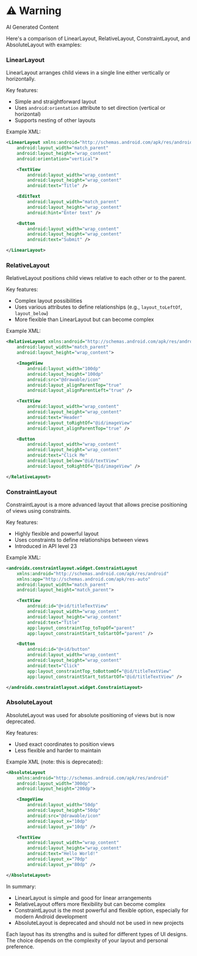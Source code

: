 <div class="warning"><h1>⚠️ Warning</h1><span>AI Generated Content</span></div>


Here's a comparison of LinearLayout, RelativeLayout, ConstraintLayout, and AbsoluteLayout with examples:

### LinearLayout

LinearLayout arranges child views in a single line either vertically or horizontally.

Key features:
- Simple and straightforward layout
- Uses `android:orientation` attribute to set direction (vertical or horizontal)
- Supports nesting of other layouts

Example XML:

```xml
<LinearLayout xmlns:android="http://schemas.android.com/apk/res/android"
    android:layout_width="match_parent"
    android:layout_height="wrap_content"
    android:orientation="vertical">

    <TextView
        android:layout_width="wrap_content"
        android:layout_height="wrap_content"
        android:text="Title" />

    <EditText
        android:layout_width="match_parent"
        android:layout_height="wrap_content"
        android:hint="Enter text" />

    <Button
        android:layout_width="wrap_content"
        android:layout_height="wrap_content"
        android:text="Submit" />

</LinearLayout>
```

### RelativeLayout

RelativeLayout positions child views relative to each other or to the parent.

Key features:
- Complex layout possibilities
- Uses various attributes to define relationships (e.g., `layout_toLeftOf`, `layout_below`)
- More flexible than LinearLayout but can become complex

Example XML:

```xml
<RelativeLayout xmlns:android="http://schemas.android.com/apk/res/android"
    android:layout_width="match_parent"
    android:layout_height="wrap_content">

    <ImageView
        android:layout_width="100dp"
        android:layout_height="100dp"
        android:src="@drawable/icon"
        android:layout_alignParentTop="true"
        android:layout_alignParentLeft="true" />

    <TextView
        android:layout_width="wrap_content"
        android:layout_height="wrap_content"
        android:text="Header"
        android:layout_toRightOf="@id/imageView"
        android:layout_alignParentTop="true" />

    <Button
        android:layout_width="wrap_content"
        android:layout_height="wrap_content"
        android:text="Click Me"
        android:layout_below="@id/textView"
        android:layout_toRightOf="@id/imageView" />

</RelativeLayout>
```

### ConstraintLayout

ConstraintLayout is a more advanced layout that allows precise positioning of views using constraints.

Key features:
- Highly flexible and powerful layout
- Uses constraints to define relationships between views
- Introduced in API level 23

Example XML:

```xml
<androidx.constraintlayout.widget.ConstraintLayout
    xmlns:android="http://schemas.android.com/apk/res/android"
    xmlns:app="http://schemas.android.com/apk/res-auto"
    android:layout_width="match_parent"
    android:layout_height="match_parent">

    <TextView
        android:id="@+id/titleTextView"
        android:layout_width="wrap_content"
        android:layout_height="wrap_content"
        android:text="Title"
        app:layout_constraintTop_toTopOf="parent"
        app:layout_constraintStart_toStartOf="parent" />

    <Button
        android:id="@+id/button"
        android:layout_width="wrap_content"
        android:layout_height="wrap_content"
        android:text="Click"
        app:layout_constraintTop_toBottomOf="@id/titleTextView"
        app:layout_constraintStart_toStartOf="@id/titleTextView" />

</androidx.constraintlayout.widget.ConstraintLayout>
```

### AbsoluteLayout

AbsoluteLayout was used for absolute positioning of views but is now deprecated.

Key features:
- Used exact coordinates to position views
- Less flexible and harder to maintain

Example XML (note: this is deprecated):

```xml
<AbsoluteLayout
    xmlns:android="http://schemas.android.com/apk/res/android"
    android:layout_width="300dp"
    android:layout_height="200dp">

    <ImageView
        android:layout_width="50dp"
        android:layout_height="50dp"
        android:src="@drawable/icon"
        android:layout_x="10dp"
        android:layout_y="10dp" />

    <TextView
        android:layout_width="wrap_content"
        android:layout_height="wrap_content"
        android:text="Hello World!"
        android:layout_x="70dp"
        android:layout_y="80dp" />

</AbsoluteLayout>
```

In summary:
- LinearLayout is simple and good for linear arrangements
- RelativeLayout offers more flexibility but can become complex
- ConstraintLayout is the most powerful and flexible option, especially for modern Android development
- AbsoluteLayout is deprecated and should not be used in new projects

Each layout has its strengths and is suited for different types of UI designs. The choice depends on the complexity of your layout and personal preference.
